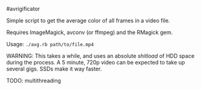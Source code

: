 #avrigificator

Simple script to get the average color of all frames in a video file.

Requires ImageMagick, avconv (or ffmpeg) and the RMagick gem.

Usage: `./avg.rb path/to/file.mp4`

WARNING: This takes a while, and uses an absolute _shitload_ of HDD space during the process. A 5 minute, 720p video can be expected to take up several gigs. SSDs make it way faster.


TODO: multithreading
